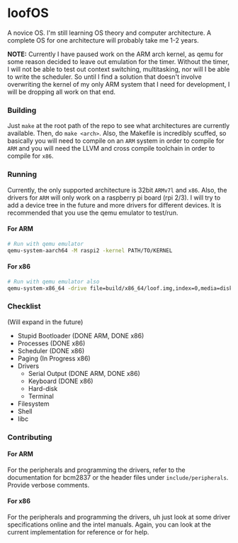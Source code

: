 # loofOS
A novice OS. I'm still learning OS theory and computer architecture. A complete OS for one architecture will probably take me 1-2 years.

**NOTE:** Currently I have paused work on the ARM arch kernel, as qemu for some reason decided to leave out emulation for the timer. Without the timer, I will not be able to test out context switching, multitasking, nor will I be able to write the scheduler. So until I find a solution that doesn't involve overwriting the kernel of my only ARM system that I need for development, I will be dropping all work on that end.

### Building
Just `make` at the root path of the repo to see what architectures are currently available. Then, do `make <arch>`. Also, the Makefile is incredibly scuffed, so basically you will need to compile on an `ARM` system in order to compile for `ARM` and you will need the LLVM and cross compile toolchain in order to compile for `x86`.

### Running
Currently, the only supported architecture is 32bit `ARMv7l` and `x86`. Also, the drivers for `ARM` will only work on a raspberry pi board (rpi 2/3). I will try to add a device tree in the future and more drivers for different devices. It is recommended that you use the qemu emulator to test/run.
#### For ARM
```sh
# Run with qemu emulator
qemu-system-aarch64 -M raspi2 -kernel PATH/TO/KERNEL
```
#### For x86
```sh
# Run with qemu emulator also
qemu-system-x86_64 -drive file=build/x86_64/loof.img,index=0,media=disk,format=raw
```

### Checklist
(Will expand in the future)
- Stupid Bootloader (DONE ARM, DONE x86)
- Processes (DONE x86)
- Scheduler (DONE x86)
- Paging (In Progress x86)
- Drivers
	- Serial Output (DONE ARM, DONE x86)
	- Keyboard (DONE x86)
	- Hard-disk
	- Terminal
- Filesystem
- Shell
- libc

### Contributing
#### For ARM
For the peripherals and programming the drivers, refer to the documentation for bcm2837 or the header files under `include/peripherals`. Provide verbose comments.
#### For x86
For the peripherals and programming the drivers, uh just look at some driver specifications online and the intel manuals. Again, you can look at the current implementation for reference or for help.
